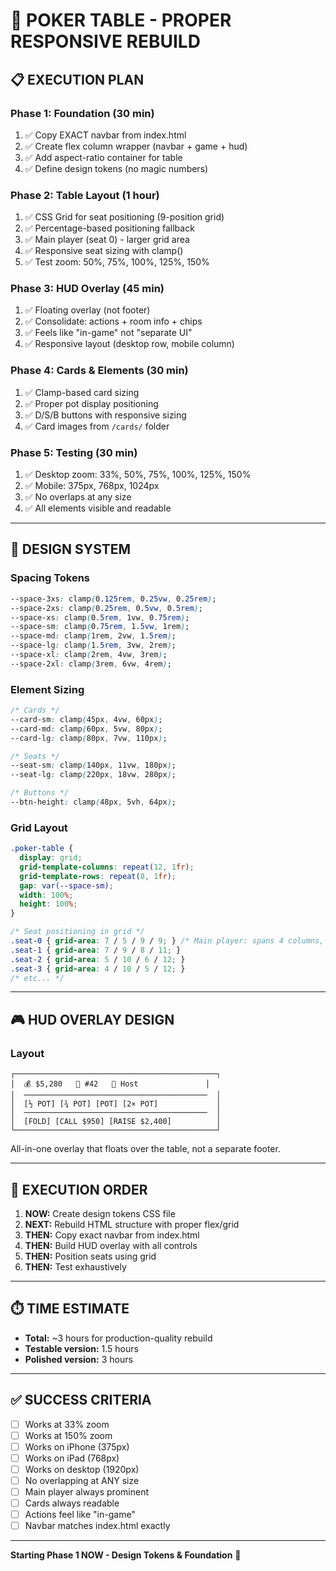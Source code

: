 # 🎯 POKER TABLE - PROPER RESPONSIVE REBUILD

## 📋 EXECUTION PLAN

### Phase 1: Foundation (30 min)
1. ✅ Copy EXACT navbar from index.html
2. ✅ Create flex column wrapper (navbar + game + hud)
3. ✅ Add aspect-ratio container for table
4. ✅ Define design tokens (no magic numbers)

### Phase 2: Table Layout (1 hour)
1. ✅ CSS Grid for seat positioning (9-position grid)
2. ✅ Percentage-based positioning fallback
3. ✅ Main player (seat 0) - larger grid area
4. ✅ Responsive seat sizing with clamp()
5. ✅ Test zoom: 50%, 75%, 100%, 125%, 150%

### Phase 3: HUD Overlay (45 min)
1. ✅ Floating overlay (not footer)
2. ✅ Consolidate: actions + room info + chips
3. ✅ Feels like "in-game" not "separate UI"
4. ✅ Responsive layout (desktop row, mobile column)

### Phase 4: Cards & Elements (30 min)
1. ✅ Clamp-based card sizing
2. ✅ Proper pot display positioning
3. ✅ D/S/B buttons with responsive sizing
4. ✅ Card images from `/cards/` folder

### Phase 5: Testing (30 min)
1. ✅ Desktop zoom: 33%, 50%, 75%, 100%, 125%, 150%
2. ✅ Mobile: 375px, 768px, 1024px
3. ✅ No overlaps at any size
4. ✅ All elements visible and readable

---

## 🎨 DESIGN SYSTEM

### Spacing Tokens
```css
--space-3xs: clamp(0.125rem, 0.25vw, 0.25rem);
--space-2xs: clamp(0.25rem, 0.5vw, 0.5rem);
--space-xs: clamp(0.5rem, 1vw, 0.75rem);
--space-sm: clamp(0.75rem, 1.5vw, 1rem);
--space-md: clamp(1rem, 2vw, 1.5rem);
--space-lg: clamp(1.5rem, 3vw, 2rem);
--space-xl: clamp(2rem, 4vw, 3rem);
--space-2xl: clamp(3rem, 6vw, 4rem);
```

### Element Sizing
```css
/* Cards */
--card-sm: clamp(45px, 4vw, 60px);
--card-md: clamp(60px, 5vw, 80px);
--card-lg: clamp(80px, 7vw, 110px);

/* Seats */
--seat-sm: clamp(140px, 11vw, 180px);
--seat-lg: clamp(220px, 18vw, 280px);

/* Buttons */
--btn-height: clamp(48px, 5vh, 64px);
```

### Grid Layout
```css
.poker-table {
  display: grid;
  grid-template-columns: repeat(12, 1fr);
  grid-template-rows: repeat(8, 1fr);
  gap: var(--space-sm);
  width: 100%;
  height: 100%;
}

/* Seat positioning in grid */
.seat-0 { grid-area: 7 / 5 / 9 / 9; } /* Main player: spans 4 columns, 2 rows */
.seat-1 { grid-area: 7 / 9 / 8 / 11; }
.seat-2 { grid-area: 5 / 10 / 6 / 12; }
.seat-3 { grid-area: 4 / 10 / 5 / 12; }
/* etc... */
```

---

## 🎮 HUD OVERLAY DESIGN

### Layout
```
┌─────────────────────────────────────────────┐
│  💰 $5,280   🎲 #42   👑 Host               │
│  ─────────────────────────────────────────  │
│  [½ POT] [¾ POT] [POT] [2× POT]             │
│  ─────────────────────────────────────────  │
│  [FOLD] [CALL $950] [RAISE $2,400]          │
└─────────────────────────────────────────────┘
```

All-in-one overlay that floats over the table, not a separate footer.

---

## 🚀 EXECUTION ORDER

1. **NOW:** Create design tokens CSS file
2. **NEXT:** Rebuild HTML structure with proper flex/grid
3. **THEN:** Copy exact navbar from index.html
4. **THEN:** Build HUD overlay with all controls
5. **THEN:** Position seats using grid
6. **THEN:** Test exhaustively

---

## ⏱️ TIME ESTIMATE

- **Total:** ~3 hours for production-quality rebuild
- **Testable version:** 1.5 hours
- **Polished version:** 3 hours

---

## ✅ SUCCESS CRITERIA

- [ ] Works at 33% zoom
- [ ] Works at 150% zoom
- [ ] Works on iPhone (375px)
- [ ] Works on iPad (768px)
- [ ] Works on desktop (1920px)
- [ ] No overlapping at ANY size
- [ ] Main player always prominent
- [ ] Cards always readable
- [ ] Actions feel like "in-game"
- [ ] Navbar matches index.html exactly

---

**Starting Phase 1 NOW - Design Tokens & Foundation** 🚀
